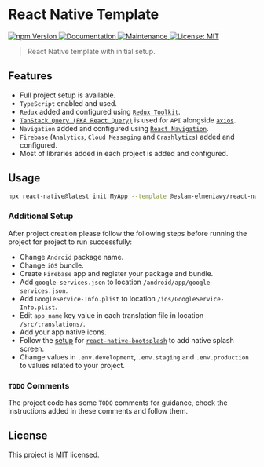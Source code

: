 # React Native Template

<p>
  <a href="https://www.npmjs.com/package/@eslam-elmeniawy/react-native-template">
    <img alt="npm Version" src="https://img.shields.io/npm/v/@eslam-elmeniawy/react-native-template.svg" />
  </a>
  <a href="https://github.com/EslamElMeniawy/react-native-temp#readme">
    <img alt="Documentation" src="https://img.shields.io/badge/Documented%3F-yes-brightgreen.svg" />
  </a>
  <a href="https://github.com/EslamElMeniawy/react-native-temp/graphs/commit-activity">
    <img alt="Maintenance" src="https://img.shields.io/badge/Maintained%3F-yes-green.svg" />
  </a>
  <a href="https://github.com/EslamElMeniawy/react-native-temp/blob/master/LICENSE">
    <img alt="License: MIT" src="https://img.shields.io/badge/License-MIT-yellow.svg" />
  </a>
</p>

> React Native template with initial setup.

## Features

- Full project setup is available.
- `TypeScript` enabled and used.
- `Redux` added and configured using [`Redux Toolkit`](https://redux-toolkit.js.org).
- [`TanStack Query (FKA React Query)`](https://tanstack.com/query/latest/) is used for `API` alongside [`axios`](https://axios-http.com).
- `Navigation` added and configured using [`React Navigation`](https://reactnavigation.org).
- `Firebase` (`Analytics`, `Cloud Messaging` and `Crashlytics`) added and configured.
- Most of libraries added in each project is added and configured.

## Usage

```sh
npx react-native@latest init MyApp --template @eslam-elmeniawy/react-native-template
```

### Additional Setup

After project creation please follow the following steps before running the project for project to run successfully:

- Change `Android` package name.
- Change `iOS` bundle.
- Create `Firebase` app and register your package and bundle.
- Add `google-services.json` to location `/android/app/google-services.json`.
- Add `GoogleService-Info.plist` to location `/ios/GoogleService-Info.plist`.
- Edit `app_name` key value in each translation file in location `/src/translations/`.
- Add your app native icons.
- Follow the [setup](https://github.com/zoontek/react-native-bootsplash#setup) for [`react-native-bootsplash`](https://github.com/zoontek/react-native-bootsplash) to add native splash screen.
- Change values in `.env.development`, `.env.staging` and `.env.production` to values related to your project.

### `TODO` Comments

The project code has some `TODO` comments for guidance, check the instructions added in these comments and follow them.

## License

This project is [MIT](LICENSE) licensed.
